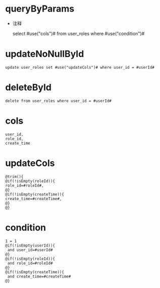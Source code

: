 queryByParams
===
* 注释

    select #use("cols")# from user_roles where #use("condition")#
    
updateNoNullById
===
	update user_roles set #use("updateCols")# where user_id = #userId#
	
deleteById
===
	delete from user_roles where user_id = #userId#

cols
===
    user_id,
    role_id,
    create_time

updateCols
===
    @trim(){
    @if(!isEmpty(roleId)){
    role_id=#roleId#,
    @}
    @if(!isEmpty(createTime)){
    create_time=#createTime#,
    @}
    @}

condition
===

    1 = 1
    @if(!isEmpty(userId)){
     and user_id=#userId#
    @}
    @if(!isEmpty(roleId)){
     and role_id=#roleId#
    @}
    @if(!isEmpty(createTime)){
     and create_time=#createTime#
    @}
